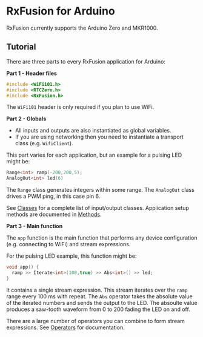 # RxFusion for Arduino

RxFusion currently supports the Arduino Zero and MKR1000.

## Tutorial

There are three parts to every RxFusion application for Arduino:

**Part 1 - Header files**

```c++
#include <WiFi101.h>
#include <RTCZero.h>
#include <RxFusion.h>
```

The `WiFi101` header is only required if you plan to use WiFi.

**Part 2 - Globals**

* All inputs and outputs are also instantiated as global variables.
* If you are using networking then you need to instantiate a transport class (e.g. `WifiClient`).

This part varies for each application, but an example for a pulsing LED might be:

```c++
Range<int> ramp(-200,200,5);
AnalogOut<int> led(6)
```

The `Range` class generates integers within some range.  The `AnalogOut` class drives a PWM ping, in this case pin 6.

See [Classes](api-reference.md#classes) for a complete list of input/output classes.  Application setup methods are documented in [Methods](api-reference.md#methods).

**Part 3 - Main function**

The `app` function is the main function that performs any device configuration (e.g. connecting to WiFi) and stream expressions.

For the pulsing LED example, this function might be:

```c++
void app() {
  ramp >> Iterate<int>(100,true) >> Abs<int>() >> led;
}
```

It contains a single stream expression. This stream iterates over the `ramp` range every 100 ms with repeat.  The `Abs` operator takes the absolute value of the iterated numbers and sends the output to the LED.  The absoulte value produces a saw-tooth waveform from 0 to 200 fading the LED on and off.

There are a large number of operators you can combine to form stream expressions.  See [Operators](api-reference.md#operators) for documentation.
